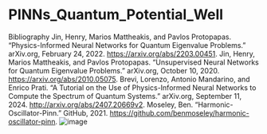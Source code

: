 # PINNs_Quantum_Potential_Well

Bibliography 
Jin, Henry, Marios Mattheakis, and Pavlos Protopapas. “Physics-Informed Neural Networks for Quantum Eigenvalue Problems.” arXiv.org, February 24, 2022. https://arxiv.org/abs/2203.00451.
Jin, Henry, Marios Mattheakis, and Pavlos Protopapas. “Unsupervised Neural Networks for Quantum Eigenvalue Problems.” arXiv.org, October 10, 2020. https://arxiv.org/abs/2010.05075.
Brevi, Lorenzo, Antonio Mandarino, and Enrico Prati. “A Tutorial on the Use of Physics-Informed Neural Networks to Compute the Spectrum of Quantum Systems.” arXiv.org, September 11, 2024. http://arxiv.org/abs/2407.20669v2.
Moseley, Ben. “Harmonic-Oscillator-Pinn.” GitHub, 2021. https://github.com/benmoseley/harmonic-oscillator-pinn. 
![image](https://github.com/user-attachments/assets/10ae1c2c-54ea-4233-be5d-266f65c161fc)

